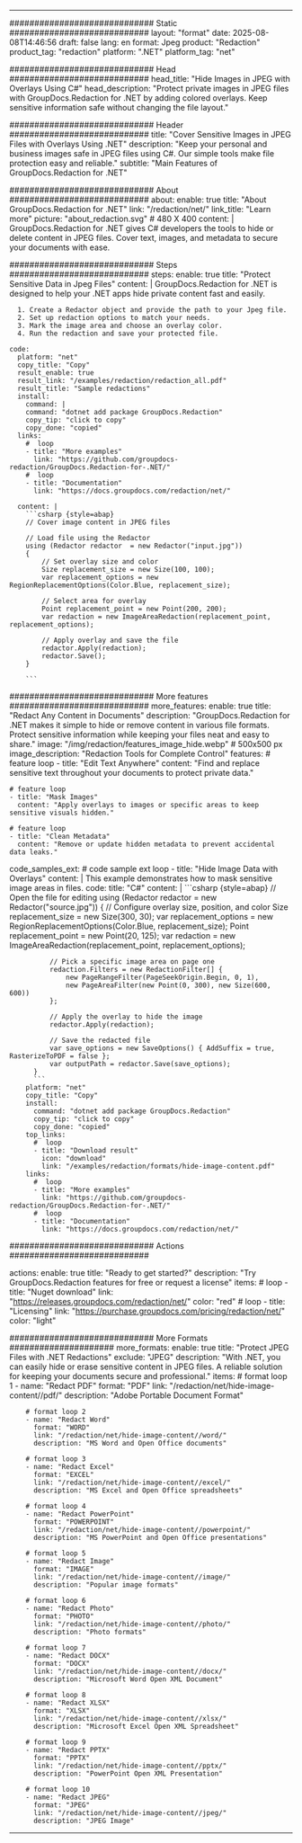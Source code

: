 
---
############################# Static ############################
layout: "format"
date:  2025-08-08T14:46:56
draft: false
lang: en
format: Jpeg
product: "Redaction"
product_tag: "redaction"
platform: ".NET"
platform_tag: "net"

############################# Head ############################
head_title: "Hide Images in JPEG with Overlays Using C#"
head_description: "Protect private images in JPEG files with GroupDocs.Redaction for .NET by adding colored overlays. Keep sensitive information safe without changing the file layout."

############################# Header ############################
title: "Cover Sensitive Images in JPEG Files with Overlays Using .NET" 
description: "Keep your personal and business images safe in JPEG files using C#. Our simple tools make file protection easy and reliable."
subtitle: "Main Features of GroupDocs.Redaction for .NET" 

############################# About ############################
about:
    enable: true
    title: "About GroupDocs.Redaction for .NET"
    link: "/redaction/net/"
    link_title: "Learn more"
    picture: "about_redaction.svg" # 480 X 400
    content: |
       GroupDocs.Redaction for .NET gives C# developers the tools to hide or delete content in JPEG files. Cover text, images, and metadata to secure your documents with ease.

############################# Steps ############################
steps:
    enable: true
    title: "Protect Sensitive Data in Jpeg Files"
    content: |
      GroupDocs.Redaction for .NET is designed to help your .NET apps hide private content fast and easily.
      
      1. Create a Redactor object and provide the path to your Jpeg file.
      2. Set up redaction options to match your needs.
      3. Mark the image area and choose an overlay color.
      4. Run the redaction and save your protected file.
   
    code:
      platform: "net"
      copy_title: "Copy"
      result_enable: true
      result_link: "/examples/redaction/redaction_all.pdf"
      result_title: "Sample redactions"
      install:
        command: |
        command: "dotnet add package GroupDocs.Redaction"
        copy_tip: "click to copy"
        copy_done: "copied"
      links:
        #  loop
        - title: "More examples"
          link: "https://github.com/groupdocs-redaction/GroupDocs.Redaction-for-.NET/"
        #  loop
        - title: "Documentation"
          link: "https://docs.groupdocs.com/redaction/net/"
          
      content: |
        ```csharp {style=abap}
        // Cover image content in JPEG files

        // Load file using the Redactor
        using (Redactor redactor  = new Redactor("input.jpg"))
        {
            // Set overlay size and color
            Size replacement_size = new Size(100, 100);
            var replacement_options = new RegionReplacementOptions(Color.Blue, replacement_size);

            // Select area for overlay
            Point replacement_point = new Point(200, 200);
            var redaction = new ImageAreaRedaction(replacement_point, replacement_options);
            
            // Apply overlay and save the file
            redactor.Apply(redaction);
            redactor.Save();
        }
        
        ```            


############################# More features ############################
more_features:
  enable: true
  title: "Redact Any Content in Documents"
  description: "GroupDocs.Redaction for .NET makes it simple to hide or remove content in various file formats. Protect sensitive information while keeping your files neat and easy to share."
  image: "/img/redaction/features_image_hide.webp" # 500x500 px
  image_description: "Redaction Tools for Complete Control"
  features:
    # feature loop
    - title: "Edit Text Anywhere"
      content: "Find and replace sensitive text throughout your documents to protect private data."

    # feature loop
    - title: "Mask Images"
      content: "Apply overlays to images or specific areas to keep sensitive visuals hidden."

    # feature loop
    - title: "Clean Metadata"
      content: "Remove or update hidden metadata to prevent accidental data leaks."
      
  code_samples_ext:
    # code sample ext loop
    - title: "Hide Image Data with Overlays"
      content: |
        This example demonstrates how to mask sensitive image areas in files.
      code:
        title: "C#"
        content: |
          ```csharp {style=abap}
          //  Open the file for editing
          using (Redactor redactor  = new Redactor("source.jpg"))
          {
              // Configure overlay size, position, and color
              Size replacement_size = new Size(300, 30);
              var replacement_options = new RegionReplacementOptions(Color.Blue, replacement_size);
              Point replacement_point = new Point(20, 125);
              var redaction = new ImageAreaRedaction(replacement_point, replacement_options);
 
              // Pick a specific image area on page one
              redaction.Filters = new RedactionFilter[] {
                  new PageRangeFilter(PageSeekOrigin.Begin, 0, 1),
                  new PageAreaFilter(new Point(0, 300), new Size(600, 600))
              };

              // Apply the overlay to hide the image
              redactor.Apply(redaction);

              // Save the redacted file
              var save_options = new SaveOptions() { AddSuffix = true, RasterizeToPDF = false };
              var outputPath = redactor.Save(save_options);
          }
          ```
        platform: "net"
        copy_title: "Copy"
        install:
          command: "dotnet add package GroupDocs.Redaction"
          copy_tip: "click to copy"
          copy_done: "copied"
        top_links:
          #  loop
          - title: "Download result"
            icon: "download"
            link: "/examples/redaction/formats/hide-image-content.pdf"
        links:
          #  loop
          - title: "More examples"
            link: "https://github.com/groupdocs-redaction/GroupDocs.Redaction-for-.NET/"
          #  loop
          - title: "Documentation"
            link: "https://docs.groupdocs.com/redaction/net/"


############################# Actions ############################

actions:
  enable: true
  title: "Ready to get started?"
  description: "Try GroupDocs.Redaction features for free or request a license"
  items:
    #  loop
    - title: "Nuget download"
      link: "https://releases.groupdocs.com/redaction/net/"
      color: "red"
        #  loop
    - title: "Licensing"
      link: "https://purchase.groupdocs.com/pricing/redaction/net/"
      color: "light"


############################# More Formats #####################
more_formats:
    enable: true
    title: "Protect JPEG Files with .NET Redactions"
    exclude: "JPEG"
    description: "With .NET, you can easily hide or erase sensitive content in JPEG files. A reliable solution for keeping your documents secure and professional."
    items: 
        # format loop 1
        - name: "Redact PDF"
          format: "PDF"
          link: "/redaction/net/hide-image-content//pdf/"
          description: "Adobe Portable Document Format"

        # format loop 2
        - name: "Redact Word"
          format: "WORD"
          link: "/redaction/net/hide-image-content//word/"
          description: "MS Word and Open Office documents"
          
        # format loop 3
        - name: "Redact Excel"
          format: "EXCEL"
          link: "/redaction/net/hide-image-content//excel/"
          description: "MS Excel and Open Office spreadsheets"

        # format loop 4
        - name: "Redact PowerPoint"
          format: "POWERPOINT"
          link: "/redaction/net/hide-image-content//powerpoint/"
          description: "MS PowerPoint and Open Office presentations"

        # format loop 5
        - name: "Redact Image"
          format: "IMAGE"
          link: "/redaction/net/hide-image-content//image/"
          description: "Popular image formats"

        # format loop 6
        - name: "Redact Photo"
          format: "PHOTO"
          link: "/redaction/net/hide-image-content//photo/"
          description: "Photo formats"

        # format loop 7
        - name: "Redact DOCX"
          format: "DOCX"
          link: "/redaction/net/hide-image-content//docx/"
          description: "Microsoft Word Open XML Document"
          
        # format loop 8
        - name: "Redact XLSX"
          format: "XLSX"
          link: "/redaction/net/hide-image-content//xlsx/"
          description: "Microsoft Excel Open XML Spreadsheet"
          
        # format loop 9
        - name: "Redact PPTX"
          format: "PPTX"
          link: "/redaction/net/hide-image-content//pptx/"
          description: "PowerPoint Open XML Presentation"

        # format loop 10
        - name: "Redact JPEG"
          format: "JPEG"
          link: "/redaction/net/hide-image-content//jpeg/"
          description: "JPEG Image"


---